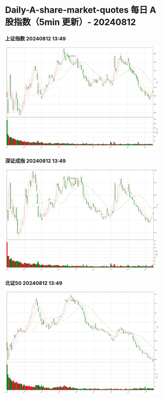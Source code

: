 
# Daily-A-share-market-quotes 每日 A 股指数（5min 更新）- 20240812

### 上证指数 20240812 13:49
![](./fig/2024/8/20240812-sh000001.png)

### 深证成指 20240812 13:49
![](./fig/2024/8/20240812-sz399001.png)

### 北证50 20240812 13:49
![](./fig/2024/8/20240812-bj899050.png)
